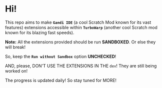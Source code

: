 # Hi!

This repo aims to make **`Gandi IDE`** (a cool Scratch Mod known for its vast features) extensions accessible within **`TurboWarp`** (another cool Scratch mod known for its blazing fast speeds).

**Note:** All the extensions provided should be run **SANDBOXED**. Or else they will break!

So, keep the **`Run without Sandbox`** option **UNCHECKED**!

AND, please, DON'T USE THE EXTENSIONS IN THE `dev`! They are still being worked on!

The progress is updated daily! So stay tuned for MORE!

